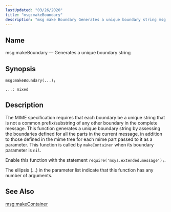 ```yaml
---
lastUpdated: "03/26/2020"
title: "msg:makeBoundary"
description: "msg make Boundary Generates a unique boundary string msg make Boundary The MIME specification requires that each boundary be a unique string that is not a common prefix substring of any other boundary in the complete message This function generates a unique boundary string by assessing the boundaries defined for..."
---
```


<a name="lua.ref.msg_makeBoundary"></a> 
## Name

msg:makeBoundary — Generates a unique boundary string

<a name="idp16808080"></a> 
## Synopsis

`msg:makeBoundary(...);`

`...: mixed`<a name="idp16811040"></a> 
## Description

The MIME specification requires that each boundary be a unique string that is not a common prefix/substring of any other boundary in the complete message. This function generates a unique boundary string by assessing the boundaries defined for all the parts in the current message, in addition to those defined in the mime tree for each mime part passed to it as a parameter. This function is called by `makeContainer` when its boundary parameter is `nil`.

Enable this function with the statement `require('msys.extended.message');`.

The ellipsis (...) in the parameter list indicate that this function has any number of arguments.

<a name="idp16815728"></a> 
## See Also

[msg:makeContainer](/momentum/4/lua/ref-msg-make-container)